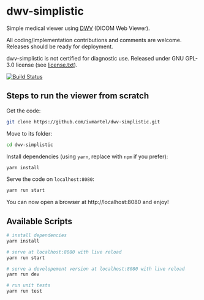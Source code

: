 # dwv-simplistic

Simple medical viewer using [DWV](https://github.com/ivmartel/dwv) (DICOM Web Viewer).

All coding/implementation contributions and comments are welcome. Releases should be ready for deployment.

dwv-simplistic is not certified for diagnostic use. Released under GNU GPL-3.0 license (see [license.txt](license.txt)).

[![Build Status](https://travis-ci.org/ivmartel/dwv-simplistic.svg?branch=master)](https://travis-ci.org/ivmartel/dwv-simplistic)

## Steps to run the viewer from scratch

Get the code:
```sh
git clone https://github.com/ivmartel/dwv-simplistic.git
```

Move to its folder:
```sh
cd dwv-simplistic
```

Install dependencies (using `yarn`, replace with `npm` if you prefer):
```sh
yarn install
```

Serve the code on `localhost:8080`:
```sh
yarn run start
```

You can now open a browser at http://localhost:8080 and enjoy!

## Available Scripts

``` bash
# install dependencies
yarn install

# serve at localhost:8080 with live reload
yarn run start

# serve a developement version at localhost:8080 with live reload
yarn run dev

# run unit tests
yarn run test
```
